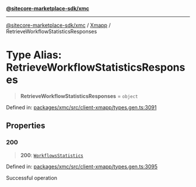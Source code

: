 [**@sitecore-marketplace-sdk/xmc**](../../../../README.md)

***

[@sitecore-marketplace-sdk/xmc](../../../../README.md) / [Xmapp](../README.md) / RetrieveWorkflowStatisticsResponses

# Type Alias: RetrieveWorkflowStatisticsResponses

> **RetrieveWorkflowStatisticsResponses** = `object`

Defined in: [packages/xmc/src/client-xmapp/types.gen.ts:3091](https://github.com/Sitecore/marketplace-sdk/blob/047115917e8843232ba2a4ba284b67585698b1c5/packages/xmc/src/client-xmapp/types.gen.ts#L3091)

## Properties

### 200

> **200**: [`WorkflowsStatistics`](WorkflowsStatistics.md)

Defined in: [packages/xmc/src/client-xmapp/types.gen.ts:3095](https://github.com/Sitecore/marketplace-sdk/blob/047115917e8843232ba2a4ba284b67585698b1c5/packages/xmc/src/client-xmapp/types.gen.ts#L3095)

Successful operation
